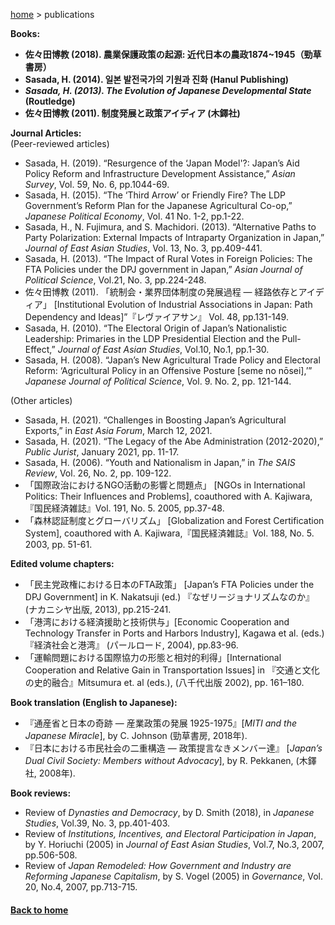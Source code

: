 [home](https://hirosasada.github.io/) > publications  

**Books:**  
- **佐々田博教 (2018). 農業保護政策の起源: 近代日本の農政1874~1945（勁草書房）**  
- **Sasada, H. (2014). 일본 발전국가의 기원과 진화 (Hanul Publishing)**  
- ***Sasada, H. (2013). The Evolution of Japanese Developmental State*** **(Routledge)**  
- **佐々田博教 (2011). 制度発展と政策アイディア (木鐸社)**  

**Journal Articles:**  
(Peer-reviewed articles)  
- Sasada, H. (2019). “Resurgence of the ‘Japan Model'?: Japan’s Aid Policy Reform and Infrastructure Development Assistance,” *Asian Survey*, Vol. 59, No. 6, pp.1044-69.  
- Sasada, H. (2015). “The ‘Third Arrow’ or Friendly Fire? The LDP Government’s Reform Plan for the Japanese Agricultural Co-op,” *Japanese Political Economy*, Vol. 41 No. 1-2, pp.1-22.  
- Sasada, H., N. Fujimura, and S. Machidori. (2013). “Alternative Paths to Party Polarization: External Impacts of Intraparty Organization in Japan,” *Journal of East Asian Studies*, Vol. 13, No. 3, pp.409-441.  
- Sasada, H. (2013). “The Impact of Rural Votes in Foreign Policies: The FTA Policies under the DPJ government in Japan,” *Asian Journal of Political Science*, Vol.21, No. 3, pp.224-248.  
- 佐々田博教 (2011). 「統制会・業界団体制度の発展過程 ― 経路依存とアイディア」 [Institutional Evolution of Industrial Associations in Japan: Path Dependency and Ideas]”『レヴァイアサン』 Vol. 48, pp.131-149.  
- Sasada, H. (2010). “The Electoral Origin of Japan’s Nationalistic Leadership: Primaries in the LDP Presidential Election and the Pull-Effect,” *Journal of East Asian Studies*, Vol.10, No.1, pp.1-30.  
- Sasada, H. (2008). “Japan’s New Agricultural Trade Policy and Electoral Reform: ‘Agricultural Policy in an Offensive Posture [seme no nōsei],’” *Japanese Journal of Political Science*, Vol. 9. No. 2, pp. 121-144.  
  
(Other articles)  
- Sasada, H. (2021). “Challenges in Boosting Japan’s Agricultural Exports,” in *East Asia Forum*, March 12, 2021.
- Sasada, H. (2021). “The Legacy of the Abe Administration (2012-2020),” *Public Jurist*, January 2021, pp. 11-17.
- Sasada, H. (2006). “Youth and Nationalism in Japan,” in *The SAIS Review*, Vol. 26, No. 2, pp. 109-122.  
- 「国際政治におけるNGO活動の影響と問題点」 [NGOs in International Politics: Their Influences and Problems], coauthored with A. Kajiwara,『国民経済雑誌』Vol. 191, No. 5. 2005, pp.37-48.  
- 「森林認証制度とグローバリズム」 [Globalization and Forest Certification System], coauthored with A. Kajiwara,『国民経済雑誌』Vol. 188, No. 5. 2003, pp. 51-61.  
  
**Edited volume chapters:**  
- 「民主党政権における日本のFTA政策」 [Japan’s FTA Policies under the DPJ Government] in K. Nakatsuji (ed.) 『なぜリージョナリズムなのか』(ナカニシヤ出版, 2013), pp.215-241.  
- 「港湾における経済援助と技術供与」[Economic Cooperation and Technology Transfer in Ports and Harbors Industry], Kagawa et al. (eds.)『経済社会と港湾』 (パールロード, 2004), pp.83-96.  
- 「運輸問題における国際協力の形態と相対的利得」[International Cooperation and Relative Gain in Transportation Issues] in 『交通と文化の史的融合』Mitsumura et. al (eds.), (八千代出版 2002), pp. 161–180.
  
**Book translation (English to Japanese):**  
- 『通産省と日本の奇跡 — 産業政策の発展 1925-1975』[*MITI and the Japanese Miracle*], by C. Johnson (勁草書房, 2018年).  
- 『日本における市民社会の二重構造 — 政策提言なきメンバー達』 [*Japan’s Dual Civil Society: Members without Advocacy*], by R. Pekkanen, (木鐸社, 2008年).  　　
  
**Book reviews:**  
- Review of *Dynasties and Democracy*, by D. Smith (2018), in *Japanese Studies*, Vol.39, No. 3, pp.401-403.   
- Review of *Institutions, Incentives, and Electoral Participation in Japan*, by Y. Horiuchi (2005) in *Journal of East Asian Studies*, Vol.7, No.3, 2007, pp.506-508.  
- Review of *Japan Remodeled: How Government and Industry are Reforming Japanese Capitalism*, by S. Vogel (2005) in *Governance*, Vol. 20, No.4, 2007, pp.713-715.  
   
#### [Back to home](https://hirosasada.github.io/)    
